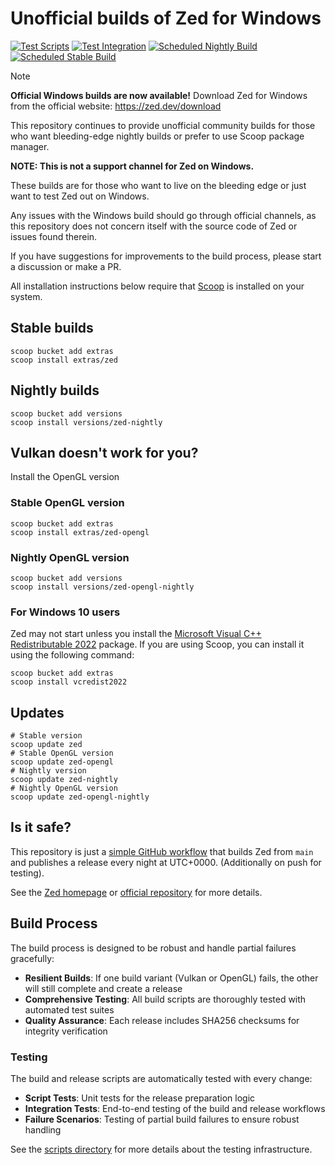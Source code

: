 # Unofficial builds of Zed for Windows

[![Test Scripts](https://github.com/deevus/zed-windows-builds/actions/workflows/test.yml/badge.svg)](https://github.com/deevus/zed-windows-builds/actions/workflows/test.yml)
[![Test Integration](https://github.com/deevus/zed-windows-builds/actions/workflows/test-integration.yml/badge.svg)](https://github.com/deevus/zed-windows-builds/actions/workflows/test-integration.yml)
[![Scheduled Nightly Build](https://github.com/deevus/zed-windows-builds/actions/workflows/nightly.yml/badge.svg)](https://github.com/deevus/zed-windows-builds/actions/workflows/nightly.yml)
[![Scheduled Stable Build](https://github.com/deevus/zed-windows-builds/actions/workflows/stable.yml/badge.svg)](https://github.com/deevus/zed-windows-builds/actions/workflows/stable.yml)

> [!NOTE]
> **Official Windows builds are now available!** Download Zed for Windows from the official website: https://zed.dev/download
>
> This repository continues to provide unofficial community builds for those who want bleeding-edge nightly builds or prefer to use Scoop package manager.

**NOTE: This is not a support channel for Zed on Windows.**

These builds are for those who want to live on the bleeding edge or just want to test Zed out on Windows. 

Any issues with the Windows build should go through official channels, as this repository does not concern itself with the source code of Zed or issues found therein. 

If you have suggestions for improvements to the build process, please start a discussion or make a PR. 

All installation instructions below require that [Scoop](https://scoop.sh/) is installed on your system.

## Stable builds

```pwsh
scoop bucket add extras
scoop install extras/zed
```

## Nightly builds

```pwsh
scoop bucket add versions
scoop install versions/zed-nightly
```

## Vulkan doesn't work for you?

Install the OpenGL version

### Stable OpenGL version

```pwsh
scoop bucket add extras
scoop install extras/zed-opengl
```

### Nightly OpenGL version

```pwsh
scoop bucket add versions
scoop install versions/zed-opengl-nightly
```

### For Windows 10 users

Zed may not start unless you install the [Microsoft Visual C++ Redistributable 2022](https://learn.microsoft.com/en-us/cpp/windows/latest-supported-vc-redist?view=msvc-170#visual-studio-2015-2017-2019-and-2022) package. If you are using Scoop, you can install it using the following command:

```pwsh
scoop bucket add extras
scoop install vcredist2022
```

## Updates

```pwsh
# Stable version
scoop update zed
# Stable OpenGL version
scoop update zed-opengl
# Nightly version
scoop update zed-nightly
# Nightly OpenGL version
scoop update zed-opengl-nightly
```

## Is it safe?

This repository is just a [simple GitHub workflow](./.github/workflows/build.yml) that builds Zed from `main` and publishes a release every night at UTC+0000. (Additionally on push for testing).

See the [Zed homepage](https://zed.dev/) or [official repository](https://github.com/zed-industries/zed) for more details.

## Build Process

The build process is designed to be robust and handle partial failures gracefully:

- **Resilient Builds**: If one build variant (Vulkan or OpenGL) fails, the other will still complete and create a release
- **Comprehensive Testing**: All build scripts are thoroughly tested with automated test suites
- **Quality Assurance**: Each release includes SHA256 checksums for integrity verification

### Testing

The build and release scripts are automatically tested with every change:

- **Script Tests**: Unit tests for the release preparation logic
- **Integration Tests**: End-to-end testing of the build and release workflows
- **Failure Scenarios**: Testing of partial build failures to ensure robust handling

See the [scripts directory](./scripts/) for more details about the testing infrastructure.
